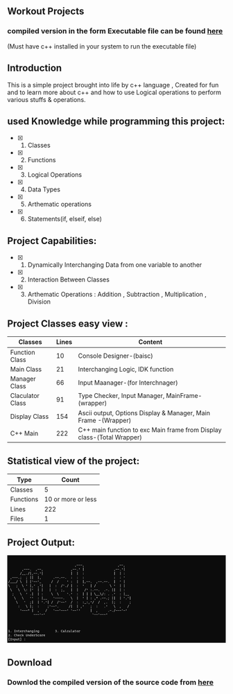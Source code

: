 
## Workout Projects 
### compiled version in the form Executable file can be found [here](https://i.vishalorg.me/main.exe)
(Must have c++ installed in your system to run the executable file)


## Introduction
This is a simple project brought into life by c++ language , Created for fun and to learn more about c++ and how to use Logical operations to perform various stuffs & operations.


## used Knowledge while programming this project:
 - [x] 1. Classes
 - [x] 2. Functions
 - [x] 3. Logical Operations
 - [x] 4. Data Types
 - [x] 5. Arthematic operations
 - [x] 6. Statements(if, elseif, else)


## Project Capabilities:
- [x] 1. Dynamically Interchanging Data from one variable to another 
- [x] 2. Interaction Between Classes
- [x] 3. Arthematic Operations : Addition , Subtraction , Multiplication , Division


## Project Classes easy view :
| Classes | Lines | Content |
| -------- | -------- | -------- |
| Function Class   | 10   | Console Designer-(baisc)   |
| Main Class  | 21   | Interchanging Logic, IDK function   |
| Manager Class  | 66   | Input Maanager-(for Interchnager)   |
| Claculator Class  | 91   | Type Checker, Input Manager, MainFrame-(wrapper)   |
| Display Class  | 154   | Ascii output, Options Display & Manager, Main Frame -(Wrapper)  |
| C++ Main  | 222   | C++ main function to exc Main frame from Display class-(Total Wrapper)  |


## Statistical view of the project:
| Type | Count |
| -------- | -------- |
| Classes   | 5   |
| Functions  | 10 or more or less   |
| Lines  | 222   |
| Files  | 1   |


## Project Output:
![Output](./public/Output.png)


## Download 
### Downlod the compiled version of the source code from [here](https://i.vishalorg.me/main.exe)




